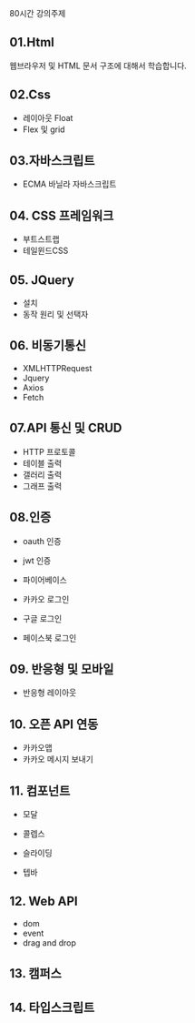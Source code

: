 80시간 강의주제



## 01.Html

웹브라우저 및 HTML 문서 구조에 대해서 학습합니다.



## 02.Css

- 레이아웃 Float
- Flex 및 grid



## 03.자바스크립트

* ECMA 바닐라 자바스크립트



## 04. CSS 프레임워크

- 부트스트랩
- 테일윈드CSS



## 05. JQuery

* 설치
* 동작 원리 및 선택자





## 06. 비동기통신

- XMLHTTPRequest
- Jquery
- Axios
- Fetch



## 07.API 통신 및 CRUD

- HTTP 프로토콜
- 테이블 출력
- 갤러리 출력
- 그래프 출력



## 08.인증

- oauth 인증
- jwt 인증
- 파이어베이스



- 카카오 로그인
- 구글 로그인
- 페이스북 로그인



## 09. 반응형 및 모바일

- 반응형 레이아웃



## 10. 오픈 API 연동

- 카카오맵
- 카카오 메시지 보내기



## 11. 컴포넌트

- 모달
- 콜렙스

- 슬라이딩
- 텝바



## 12. Web API

- dom
- event
- drag and drop



## 13. 캠퍼스



## 14. 타입스크립트




